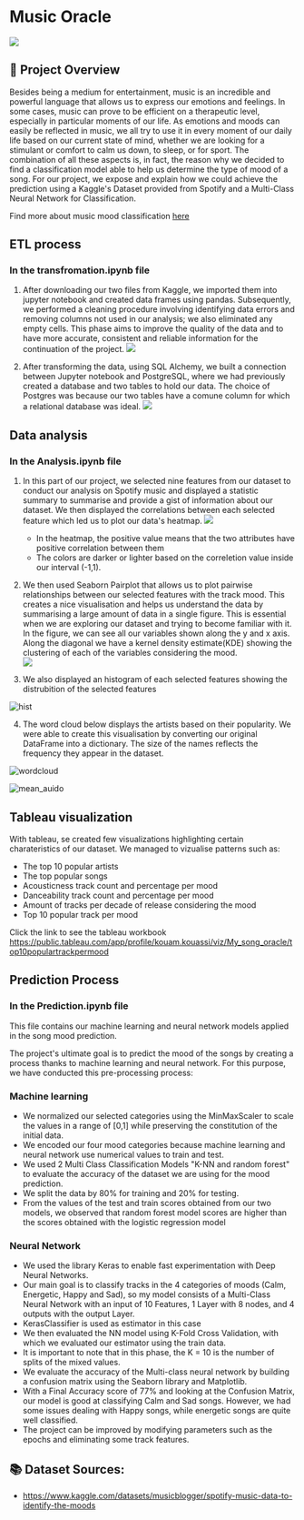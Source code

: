 # Music Oracle
![](image/467733455_orig.jpg)

## 📝 Project Overview
Besides being a medium for entertainment, music is an incredible and powerful language that allows us to express our emotions and feelings. In some cases, music can prove to be efficient on a therapeutic level, especially in particular moments of our life. As emotions and moods can easily be reflected in music, we all try to use it in every moment of our daily life based on our current state of mind, whether we are looking for a stimulant or comfort to calm us down, to sleep, or for sport. The combination of all these aspects is, in fact, the reason why we decided to find a classification model able to help us determine the type of mood of a song. 
For our project, we expose and explain how we could achieve the prediction using a Kaggle's Dataset provided from Spotify and a Multi-Class Neural Network for Classification.

Find more about music mood classification <a href="https://sites.tufts.edu/eeseniordesignhandbook/2015/music-mood-classification/">here</a> 

## ETL process
### In the transfromation.ipynb file
1. After downloading our two files from Kaggle, we imported them into jupyter notebook and created data frames using pandas.
Subsequently, we performed a cleaning procedure involving identifying data errors and removing columns not used in our analysis; we also eliminated any empty cells. This phase aims to improve the quality of the data and to have more accurate, consistent and reliable information for the continuation of the project.
![](/image/transformation.png)

2. After transforming the data, using SQL Alchemy, we built a connection between Jupyter notebook and PostgreSQL, where we had previously created a database and two tables to hold our data.
The choice of Postgres was because our two tables have a comune column for which a relational database was ideal.
![](image/dbconn.png)

## Data analysis
### In the Analysis.ipynb file

1. In this part of our project, we selected nine features from our dataset to conduct our analysis on Spotify music and displayed a statistic summary to summarise and provide a gist of information about our dataset. 
We then displayed the correlations between each selected feature which led us to plot our data's heatmap.
![](image/heatmap.png)

      * In the heatmap, the positive value means that the two attributes have positive correlation between them
      * The colors are darker or lighter based on the correletion value inside our interval (-1,1). 
2. We then used Seaborn Pairplot that allows us to plot pairwise relationships between our selected features with the track mood. This creates a nice visualisation and helps us understand the data by summarising a large amount of data in a single figure. This is essential when we are exploring our dataset and trying to become familiar with it. In the figure, we can see all our variables shown along the y and x axis. Along the diagonal we have a kernel density estimate(KDE) showing the clustering of each of the variables considering the mood.  
![](image/pairplot.png)

3. We also displayed an histogram of each selected features showing the distrubition of the selected features

![hist](https://user-images.githubusercontent.com/105587442/201463411-fb8bb0ac-3f9f-4285-9b67-c881dc37fff8.png)

4. The word cloud below displays the artists based on their popularity. We were able to create this visualisation by converting our original <br>
DataFrame into a dictionary. The size of the names reflects the frequency they appear in the dataset.

![wordcloud](https://user-images.githubusercontent.com/105587442/201463414-8cfce600-289c-47fe-a29a-0e4d287afab5.png)

![mean_auido](https://user-images.githubusercontent.com/105587442/201463416-65bd9c4d-5367-43a5-bc2a-d4a0a70af0de.png)




## Tableau visualization
With tableau, se created few visualizations highlighting certain charateristics of our dataset. We managed to vizualise patterns such as:
* The top 10 popular artists
* The top popular songs
* Acousticness track count and percentage per mood
* Danceability track count and percentage per mood
* Amount of tracks per decade of release considering the mood
* Top 10 popular track per mood

Click the link to see the tableau workbook 
https://public.tableau.com/app/profile/kouam.kouassi/viz/My_song_oracle/top10populartrackpermood


## Prediction Process
### In the Prediction.ipynb file
This file contains our machine learning and neural network models applied in the song mood prediction.

The project's ultimate goal is to predict the mood of the songs by creating a process thanks to machine learning and neural network.
For this purpose, we have conducted this pre-processing process:

### Machine learning

* We normalized our selected categories using the MinMaxScaler to scale the values in a range of [0,1] while preserving the constitution of the initial data.
* We encoded our four mood categories because machine learning and neural network use numerical values to train and test.
* We used 2 Multi Class Classification Models "K-NN and random forest" to evaluate the accuracy of the dataset we are using for the mood prediction.
* We split the data by 80% for training and 20% for testing.
* From the values of the test and train scores obtained from our two models, we observed that random forest model scores are higher than the scores obtained with the logistic regression model

### Neural Network

* We used the library Keras to enable fast experimentation with Deep Neural Networks.
* Our main goal is to classify tracks in the 4 categories of moods (Calm, Energetic, Happy and Sad), so my model consists of a Multi-Class Neural Network with an input of 10 Features, 1 Layer with 8 nodes, and 4 outputs with the output Layer.
* KerasClassifier is used as estimator in this case  
* We then evaluated the NN model using K-Fold Cross Validation, with which we evaluated our estimator using the train data.
* It is important to note that in this phase, the K = 10 is the number of splits of the mixed values.
* We evaluate the accuracy of the Multi-class neural network by building a confusion matrix using the Seaborn library and Matplotlib.
* With a Final Accuracy score of 77% and looking at the Confusion Matrix, our model is good at classifying Calm and Sad songs. However, we had some issues dealing with Happy songs, while energetic songs are quite well classified.
* The project can be improved by modifying parameters such as the epochs and eliminating some track features.


## 📚 Dataset Sources:


* https://www.kaggle.com/datasets/musicblogger/spotify-music-data-to-identify-the-moods


